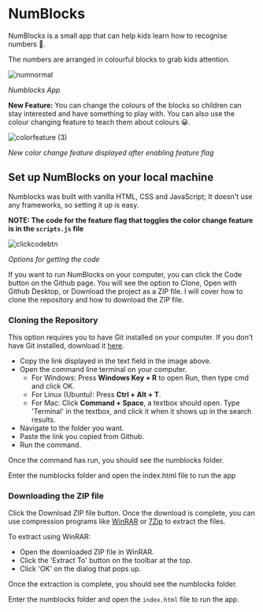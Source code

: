 # NumBlocks
NumBlocks is a small app that can help kids learn how to recognise numbers 🙂.

The numbers are arranged in colourful blocks to grab kids attention.


![numnormal](https://user-images.githubusercontent.com/71462377/174052754-4803eeb0-7606-4b8b-9512-725ec01d8ce6.jpg)

*Numblocks App*	




**New Feature:** You can change the colours of the blocks so children can stay interested and have something to play with. You can also use the colour changing feature to teach them about colours 😀.



![colorfeature (3)](https://user-images.githubusercontent.com/71462377/174052845-169afac6-ae86-45dc-af64-ea1f886cbfa8.jpg)

*New color change feature displayed after enabling feature flag*



## Set up NumBlocks on your local machine
Numblocks was built with vanilla HTML, CSS and JavaScript; It doesn't use any frameworks, so setting it up is easy.

**NOTE: The code for the feature flag that toggles the color change feature is in the `scripts.js` file**

![clickcodebtn](https://user-images.githubusercontent.com/71462377/174053346-1d203586-c373-4d4b-887d-d1a8b2a02ed0.jpg)

*Options for getting the code*


If you want to run NumBlocks on your computer, you can click the Code button on the Github page. You will see the option to Clone, Open with Github Desktop, or Download the project as a ZIP file. I will cover how to clone the repository and how to download the ZIP file.

### Cloning the Repository
This option requires you to have Git installed on your computer. If you don't have Git installed, download it [here](https://git-scm.com/downloads).

* Copy the link displayed in the text field in the image above.
* Open the command line terminal on your computer.
	* For Windows: Press **Windows Key + R** to open Run, then type cmd and click OK.
	* For Linux (Ubuntu): Press **Ctrl + Alt + T**.
	* For Mac: Click **Command + Space**, a textbox should open. Type 'Terminal' in the textbox, and click it when it shows up in the search results.
* Navigate to the folder you want.
* Paste the link you copied from Github.
* Run the command.

Once the command has run, you should see the numblocks folder.

Enter the numblocks folder and open the index.html file to run the app 

### Downloading the ZIP file
Click the Download ZIP file button. Once the download is complete, you can use compression programs like [WinRAR](https://www.win-rar.com) or [7Zip](https://www.7-zip.org) to extract the files.

To extract using WinRAR:
* Open the downloaded ZIP file in WinRAR.
* Click the 'Extract To' button on the toolbar at the top.
* Click 'OK' on the dialog that pops up.

Once the extraction is complete, you should see the numblocks folder.

Enter the numblocks folder and open the `index.html` file to run the app.

